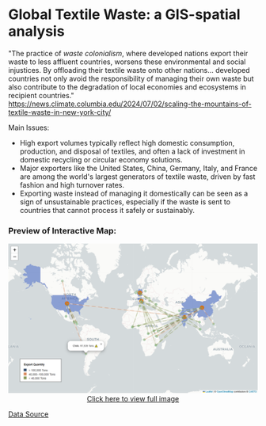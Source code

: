 # Global Textile Waste: a GIS-spatial analysis  

"The practice of *waste colonialism*, where developed nations export their waste to less affluent countries, worsens these environmental and social injustices. By offloading their textile waste onto other nations... developed countries not only avoid the responsibility of managing their own waste but also contribute to the degradation of local economies and ecosystems in recipient countries." https://news.climate.columbia.edu/2024/07/02/scaling-the-mountains-of-textile-waste-in-new-york-city/ 

Main Issues: 
* High export volumes typically reflect high domestic consumption, production, and disposal of textiles, and often a lack of investment in domestic recycling or circular economy solutions.
* Major exporters like the United States, China, Germany, Italy, and France are among the world's largest generators of textile waste, driven by fast fashion and high turnover rates.
* Exporting waste instead of managing it domestically can be seen as a sign of unsustainable practices, especially if the waste is sent to countries that cannot process it safely or sustainably.

### Preview of Interactive Map: 

<p align="center">
  <a href="https://raw.githubusercontent.com/a-sofia-p/textile/refs/heads/main/map_preview.png">
    <img src="https://raw.githubusercontent.com/a-sofia-p/textile/refs/heads/main/map_preview.png" alt="Map Preview" width="600"/>
  </a><br/>
  <a href="https://raw.githubusercontent.com/a-sofia-p/textile/refs/heads/main/map_preview.png">Click here to view full image</a>
</p>

<a href="https://www.trademap.org/Country_SelProduct_TS.aspx?nvpm=1%7c%7c%7c%7c%7c6309%7c%7c%7c4%7c1%7c1%7c2%7c2%7c1%7c2%7c1%7c%7c1">Data Source</a>

